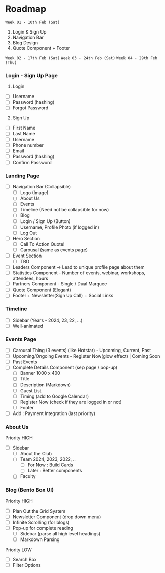 # Roadmap

`Week 01 - 10th Feb (Sat)`
1. Login & Sign Up
2. Navigation Bar
3. Blog Design
4. Quote Component + Footer

`Week 02 - 17th Feb (Sat)`
`Week 03 - 24th Feb (Sat)`
`Week 04 - 29th Feb (Thu)`

### Login - Sign Up Page

1. Login
- [ ] Username
- [ ] Password (hashing)
- [ ] Forgot Password

2. Sign Up
- [ ] First Name
- [ ] Last Name
- [ ] Username
- [ ] Phone number
- [ ] Email 
- [ ] Password (hashing)
- [ ] Confirm Password

### Landing Page

- [ ] Navigation Bar (Collapsible)
    - [ ] Logo (Image)
    - [ ] About Us
    - [ ] Events
    - [ ] Timeline (Need not be collapsible for now)
    - [ ] Blog 
    - [ ] Login / Sign Up (Button)
    - [ ] Username, Profile Photo (if logged in)
    - [ ] Log Out

- [ ] Hero Section
    - [ ] Call To Action Quote!
    - [ ] Carousal (same as events page)
- [ ] Event Section
    - [ ] TBD
- [ ] Leaders Component -> Lead to unique profile page about them
- [ ] Statistics Component - Number of events, webinar, workshops, attendees, hours
- [ ] Partners Component - Single / Dual Marquee
- [ ] Quote Component (Elegant)
- [ ] Footer + Newsletter(Sign Up Call) + Social Links

### Timeline

- [ ] Sidebar (Years - 2024, 23, 22, ...)
- [ ] Well-animated

### Events Page
- [ ] Carousal Thing (3 events) (like Hotstar) - Upcoming, Current, Past
- [ ] Upcoming/Ongoing Events - Register Now(glow effect) | Coming Soon
- [ ] Past Events
- [ ] Complete Details Component (sep page / pop-up)
    - [ ] Banner 1000 x 400
    - [ ] Title
    - [ ] Description (Markdown)
    - [ ] Guest List
    - [ ] Timing (add to Google Calendar)
    - [ ] Register Now (check if they are logged in or not)
    - [ ] Footer

- [ ] Add : Payment Integration (last priority)

### About Us
Priority HIGH
- [ ] Sidebar
    - [ ] About the Club
    - [ ] Team 2024, 2023, 2022, ..
        - [ ] For Now : Build Cards
        - [ ] Later : Better components
    - [ ] Faculty

### Blog (Bento Box UI)
Priority HIGH
- [ ] Plan Out the Grid System
- [ ] Newsletter Component (drop down menu)
- [ ] Infinite Scrolling (for blogs)
- [ ] Pop-up for complete reading
    - [ ] Sidebar (parse all high level headings)
    - [ ] Markdown Parsing

Priority LOW
- [ ] Search Box
- [ ] Filter Options
